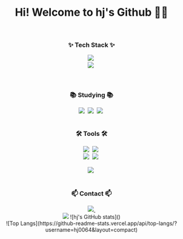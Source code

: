 <!--타이틀 부분-->
<div align="center">
  <h1 align="center">
    Hi! Welcome to hj's Github 👋👋
  </h1>
</div>

<br>

<!--내용 부분-->
<h3 align="center">✨ Tech Stack ✨</h3>
<!-- vue.js javascript html css java springboot -->
<div align="center">
  <img src="https://img.shields.io/badge/Vue.js-20232a.svg?style=for-the-badge&logo=react&logoColor=#4FC08D" />&nbsp

</div>

<div align="center">
  <img src="https://img.shields.io/badge/css3-1572B6.svg?style=for-the-badge&logo=css3&logoColor=white" />&nbsp
</div>

<br>


<br>

<h3 align="center">📚 Studying 📚</h3>
<!-- typescript react python   --> 
<div align="center">
  <img src="https://img.shields.io/badge/typescript-007ACC.svg?style=for-the-badge&logo=typescript&logoColor=white" />&nbsp
  <img src="https://img.shields.io/badge/React%20Query-FF4154?style=for-the-badge&logo=react%20query&logoColor=white" />&nbsp
  <img src="https://img.shields.io/badge/python-3670A0?style=for-the-badge&logo=python&logoColor=ffdd54" />&nbsp
</div>

<br>

<h3 align="center">🛠 Tools 🛠</h3>
<!-- git github notion figma intellij -->
<div align="center">
  <img src="https://img.shields.io/badge/git-F05033.svg?style=for-the-badge&logo=git&logoColor=white" />&nbsp
  <img src="https://img.shields.io/badge/github-181717.svg?style=for-the-badge&logo=github&logoColor=white" />&nbsp

</div>

<div align="center">
  <!-- figma notion -->
  <img src="https://img.shields.io/badge/Notion-F3F3F3.svg?style=for-the-badge&logo=notion&logoColor=black" />&nbsp
  <img src="https://img.shields.io/badge/figma-F24E1E.svg?style=for-the-badge&logo=figma&logoColor=white" />&nbsp
</div>

<br>

<div align="center">
  <!-- vscode intellij -->
  <img src="https://img.shields.io/badge/VSCode-2C2C32.svg?style=for-the-badge&logo=visual-studio-code&logoColor=22ABF3" />&nbsp

  
</div>

<br>

<h3 align="center">📫 Contact 📫</h3>
<div align="center">
  <a href="mailto:heeim0064@gmail.com">
    <img
      src="https://img.shields.io/badge/hj0064@gmail.com-D14836?style=for-the-badge&logo=gmail&logoColor=white"/>&nbsp
  </a>
</div>

<div align="center">
  <div>
    <img src="https://github-readme-stats.vercel.app/api?username=hj0064&show_icons=true&theme=dracula">
    ![hj's GitHub stats]()
  </div>
  <div>
    ![Top Langs](https://github-readme-stats.vercel.app/api/top-langs/?username=hj0064&layout=compact)
  </div>
  
</div>
